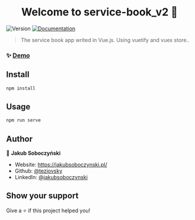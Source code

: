 <h1 align="center">Welcome to service-book_v2 👋</h1>
<p>
  <img alt="Version" src="https://img.shields.io/badge/version-0.1.0-blue.svg?cacheSeconds=2592000" />
  <a href="https://github.com/teziovsky/service-book_v2#readme" target="_blank">
    <img alt="Documentation" src="https://img.shields.io/badge/documentation-yes-brightgreen.svg" />
  </a>
</p>

> The service book app writed in Vue.js. Using vuetify and vuex store..

### ✨ [Demo](http://servicebook.ct8.pl/)

## Install

```sh
npm install
```

## Usage

```sh
npm run serve
```

## Author

👤 **Jakub Soboczyński**

- Website: https://jakubsoboczynski.pl/
- Github: [@teziovsky](https://github.com/teziovsky)
- LinkedIn: [@jakubsoboczynski](https://linkedin.com/in/jakubsoboczynski)

## Show your support

Give a ⭐️ if this project helped you!

